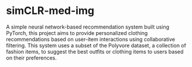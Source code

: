 # simCLR-med-img

A simple neural network-based recommendation system built using PyTorch, this project aims to provide personalized clothing recommendations based on user-item interactions using collaborative filtering. This system uses a subset of the Polyvore dataset, a collection of fashion items, to suggest the best outfits or clothing items to users based on their preferences.
